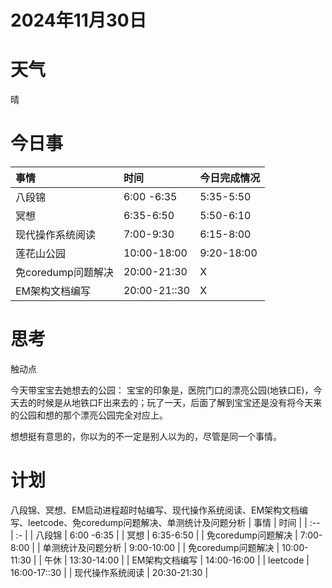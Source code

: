 # 2024年11月30日
# 天气
晴
# 今日事
| 事情  | 时间 |今日完成情况|
| :-- | :- |:-|
| 八段锦 | 6:00 -6:35 |5:35-5:50|
| 冥想 | 6:35-6:50 |5:50-6:10|
| 现代操作系统阅读 | 7:00-9:30 |6:15-8:00|
| 莲花山公园 | 10:00-18:00 |9:20-18:00|
| 免coredump问题解决 | 20:00-21:30 |X|
| EM架构文档编写  | 20:00-21::30 |X|
# 思考
触动点

今天带宝宝去她想去的公园：
宝宝的印象是，医院门口的漂亮公园(地铁口E)，今天去的时候是从地铁口F出来去的；玩了一天，后面了解到宝宝还是没有将今天来的公园和想的那个漂亮公园完全对应上。

想想挺有意思的，你以为的不一定是别人以为的，尽管是同一个事情。

# 计划
八段锦、冥想、EM启动进程超时帖编写、现代操作系统阅读、EM架构文档编写、leetcode、免coredump问题解决、单测统计及问题分析
| 事情  | 时间 |
| :-- | :- |
| 八段锦 | 6:00 -6:35 |
| 冥想 | 6:35-6:50 |
| 免coredump问题解决 | 7:00-8:00 |
| 单测统计及问题分析 | 9:00-10:00 |
| 免coredump问题解决 | 10:00-11:30 |
| 午休 | 13:30-14:00 |
| EM架构文档编写 | 14:00-16:00 |
| leetcode  | 16:00-17::30 |
| 现代操作系统阅读  | 20:30-21:30 |


